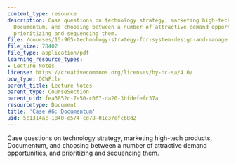 ```yaml
---
content_type: resource
description: Case questions on technology strategy, marketing high-tech products,
  Documentum, and choosing between a number of attractive demand opportunities, and
  prioritizing and sequencing them.
file: /courses/15-965-technology-strategy-for-system-design-and-management-spring-2009/5c1314ac1840e574cd7801e37efc68d2_MIT15_965S09_case06.pdf
file_size: 78402
file_type: application/pdf
learning_resource_types:
- Lecture Notes
license: https://creativecommons.org/licenses/by-nc-sa/4.0/
ocw_type: OCWFile
parent_title: Lecture Notes
parent_type: CourseSection
parent_uid: fea3852c-7e50-c067-da20-3bfdefefc37a
resourcetype: Document
title: 'Case #6: Documentum'
uid: 5c1314ac-1840-e574-cd78-01e37efc68d2
---
```

Case questions on technology strategy, marketing high-tech products, Documentum, and choosing between a number of attractive demand opportunities, and prioritizing and sequencing them.